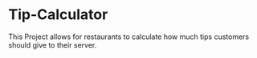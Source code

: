 # Tip-Calculator
This Project allows for restaurants to calculate how much tips customers should give to their server.
